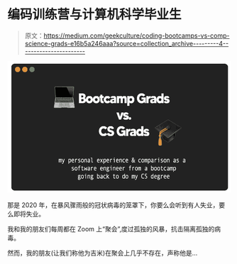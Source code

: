 # 编码训练营与计算机科学毕业生

> 原文：<https://medium.com/geekculture/coding-bootcamps-vs-comp-science-grads-e16b5a246aaa?source=collection_archive---------4----------------------->

![](img/386568a113d1f6299af3a122b0e32ae9.png)

那是 2020 年，在暴风骤雨般的冠状病毒的笼罩下，你要么会听到有人失业，要么即将失业。

我和我的朋友们每周都在 Zoom 上“聚会”,度过孤独的风暴，抗击隔离孤独的病毒。

然而，我的朋友(让我们称他为吉米)在聚会上几乎不存在，声称他是…